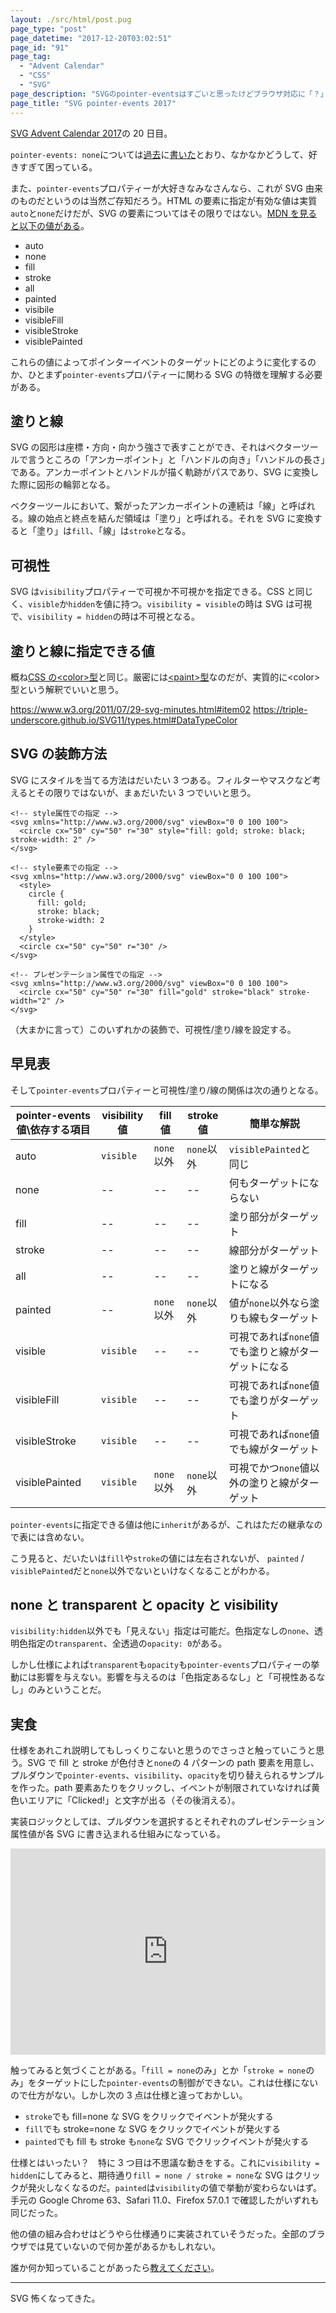 ```yaml
---
layout: ./src/html/post.pug
page_type: "post"
page_datetime: "2017-12-20T03:02:51"
page_id: "91"
page_tag:
  - "Advent Calendar"
  - "CSS"
  - "SVG"
page_description: "SVGのpointer-eventsはすごいと思ったけどブラウザ対応に「？」がある"
page_title: "SVG pointer-events 2017"
---
```


[SVG Advent Calendar 2017](https://adventar.org/calendars/2475)の 20 日目。

`pointer-events: none`については[過去](http://dskd.jp/archives/7.html)に[書いた](http://dskd.jp/archives/85.html)とおり、なかなかどうして、好きすぎて困っている。

また、`pointer-events`プロパティーが大好きなみなさんなら、これが SVG 由来のものだというのは当然ご存知だろう。HTML の要素に指定が有効な値は実質`auto`と`none`だけだが、SVG の要素についてはその限りではない。[MDN を見ると以下の値がある](https://developer.mozilla.org/ja/docs/Web/CSS/pointer-events)。

- auto
- none
- fill
- stroke
- all
- painted
- visibile
- visibleFill
- visibleStroke
- visiblePainted

これらの値によってポインターイベントのターゲットにどのように変化するのか、ひとまず`pointer-events`プロパティーに関わる SVG の特徴を理解する必要がある。

## 塗りと線

SVG の図形は座標・方向・向かう強さで表すことができ、それはベクターツールで言うところの「アンカーポイント」と「ハンドルの向き」「ハンドルの長さ」である。アンカーポイントとハンドルが描く軌跡がパスであり、SVG に変換した際に図形の輪郭となる。

ベクターツールにおいて、繋がったアンカーポイントの連続は「線」と呼ばれる。線の始点と終点を結んだ領域は「塗り」と呼ばれる。それを SVG に変換すると「塗り」は`fill`、「線」は`stroke`となる。

## 可視性

SVG は`visibility`プロパティーで可視か不可視かを指定できる。CSS と同じく、`visible`か`hidden`を値に持つ。`visibility = visible`の時は SVG は可視で、`visibility = hidden`の時は不可視となる。

## 塗りと線に指定できる値

概ね[CSS の&lt;color&gt;型](https://www.w3.org/TR/css3-color/#valuea-def-color)と同じ。厳密には[&lt;paint&gt;型](https://www.w3.org/TR/SVG2/painting.html#SpecifyingPaint)なのだが、実質的に&lt;color&gt;型という解釈でいいと思う。

https://www.w3.org/2011/07/29-svg-minutes.html#item02
https://triple-underscore.github.io/SVG11/types.html#DataTypeColor

## SVG の装飾方法

SVG にスタイルを当てる方法はだいたい 3 つある。フィルターやマスクなど考えるとその限りではないが、まぁだいたい 3 つでいいと思う。

```
<!-- style属性での指定 -->
<svg xmlns="http://www.w3.org/2000/svg" viewBox="0 0 100 100">
  <circle cx="50" cy="50" r="30" style="fill: gold; stroke: black; stroke-width: 2" />
</svg>
```

```
<!-- style要素での指定 -->
<svg xmlns="http://www.w3.org/2000/svg" viewBox="0 0 100 100">
  <style>
    circle {
      fill: gold;
      stroke: black;
      stroke-width: 2
    }
  </style>
  <circle cx="50" cy="50" r="30" />
</svg>
```

```
<!-- プレゼンテーション属性での指定 -->
<svg xmlns="http://www.w3.org/2000/svg" viewBox="0 0 100 100">
  <circle cx="50" cy="50" r="30" fill="gold" stroke="black" stroke-width="2" />
</svg>
```

（大まかに言って）このいずれかの装飾で、可視性/塗り/線を設定する。

## 早見表

そして`pointer-events`プロパティーと可視性/塗り/線の関係は次の通りとなる。

| pointer-events 値\依存する項目 | visibility 値 | fill 値    | stroke 値  | 簡単な解説                                         |
| ------------------------------ | ------------- | ---------- | ---------- | -------------------------------------------------- |
| auto                           | `visible`     | `none`以外 | `none`以外 | `visiblePainted`と同じ                             |
| none                           | --            | --         | --         | 何もターゲットにならない                           |
| fill                           | --            | --         | --         | 塗り部分がターゲット                               |
| stroke                         | --            | --         | --         | 線部分がターゲット                                 |
| all                            | --            | --         | --         | 塗りと線がターゲットになる                         |
| painted                        | --            | `none`以外 | `none`以外 | 値が`none`以外なら塗りも線もターゲット             |
| visible                        | `visible`     | --         | --         | 可視であれば`none`値でも塗りと線がターゲットになる |
| visibleFill                    | `visible`     | --         | --         | 可視であれば`none`値でも塗りがターゲット           |
| visibleStroke                  | `visible`     | --         | --         | 可視であれば`none`値でも線がターゲット             |
| visiblePainted                 | `visible`     | `none`以外 | `none`以外 | 可視でかつ`none`値以外の塗りと線がターゲット       |

`pointer-events`に指定できる値は他に`inherit`があるが、これはただの継承なので表には含めない。

こう見ると、だいたいは`fill`や`stroke`の値には左右されないが、 `painted` / `visiblePainted`だと`none`以外でないといけなくなることがわかる。

## none と transparent と opacity と visibility

`visibility:hidden`以外でも「見えない」指定は可能だ。色指定なしの`none`、透明色指定の`transparent`、全透過の`opacity: 0`がある。

しかし仕様によれば`transparent`も`opacity`も`pointer-events`プロパティーの挙動には影響を与えない。影響を与えるのは「色指定あるなし」と「可視性あるなし」のみということだ。

## 実食

仕様をあれこれ説明してもしっくりこないと思うのでさっさと触っていこうと思う。SVG で fill と stroke が色付きと`none`の 4 パターンの path 要素を用意し、プルダウンで`pointer-events`、`visibility`、`opacity`を切り替えられるサンプルを作った。path 要素あたりをクリックし、イベントが制限されていなければ黄色いエリアに「Clicked!」と文字が出る（その後消える）。

実装ロジックとしては、プルダウンを選択するとそれぞれのプレゼンテーション属性値が各 SVG に書き込まれる仕組みになっている。

<iframe width="100%" height="330" src="https://jsfiddle.net/maumqdrv/1/embedded/result,html,css,js/" allowfullscreen="allowfullscreen" frameborder="0"></iframe>

触ってみると気づくことがある。「`fill = none`のみ」とか「`stroke = none`のみ」をターゲットにした`pointer-events`の制御ができない。これは仕様にないので仕方がない。しかし次の 3 点は仕様と違っておかしい。

- `stroke`でも fill=none な SVG をクリックでイベントが発火する
- `fill`でも stroke=none な SVG をクリックでイベントが発火する
- `painted`でも fill も stroke も`none`な SVG でクリックイベントが発火する

仕様とはいったい？　特に 3 つ目は不思議な動きをする。これに`visibility = hidden`にしてみると、期待通り`fill = none / stroke = none`な SVG はクリックが発火しなくなるのだ。`painted`は`visibility`の値で挙動が変わらないはず。手元の Google Chrome 63、Safari 11.0、Firefox 57.0.1 で確認したがいずれも同じだった。

他の値の組み合わせはどうやら仕様通りに実装されていそうだった。全部のブラウザでは見ていないので何か差があるかもしれない。

誰か何か知っていることがあったら[教えてください](https://twitter.com/otiext)。

---

SVG 怖くなってきた。
